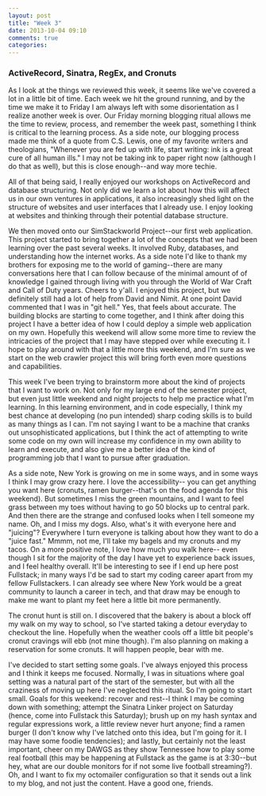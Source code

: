 ```yaml
---
layout: post
title: "Week 3"
date: 2013-10-04 09:10
comments: true
categories:
---
```

### ActiveRecord, Sinatra, RegEx, and Cronuts

As I look at the things we reviewed this week, it seems like we've covered a lot in a little bit of time. Each week we hit the ground running, and by the time we make it to Friday I am always left with some disorientation as I realize another week is over. Our Friday morning blogging ritual allows me the time to review, process, and remember the week past, something I think is critical to the learning process. As a side note, our blogging process made me think of a quote from C.S. Lewis, one of my favorite writers and theologians, "Whenever you are fed up with life, start writing: ink is a great cure of all human ills." I may not be taking ink to paper right now (although I do that as well), but this is close enough--and way more techie.


All of that being said, I really enjoyed our workshops on ActiveRecord and database structuring. Not only did we learn a lot about how this will affect us in our own ventures in applications, it also increasingly shed light on the structure of websites and user interfaces that I already use. I enjoy looking at websites and thinking through their potential database structure.


We then moved onto our SimStackworld Project--our first web application. This project started to bring together a lot of the concepts that we had been learning over the past several weeks. It involved Ruby, databases, and understanding how the internet works. As a side note I'd like to thank my brothers for exposing me to the world of gaming--there are many conversations here that I can follow because of the minimal amount of of knowledge I gained through living with you through the World of War Craft and Call of Duty years. Cheers to y'all. I enjoyed this project, but we definitely still had a lot of help from David and Nimit. At one point David commented that I was in "git hell." Yes, that feels about accurate. The building blocks are starting to come together, and I think after doing this project I have a better idea of how I could deploy a simple web application on my own. Hopefully this weekend will allow some more time to review the intricacies of the project that I may have stepped over while executing it. I hope to play around with that a little more this weekend, and I'm sure as we start on the web crawler project this will bring forth even more questions and capabilities.


This week I've been trying to brainstorm more about the kind of projects that I want to work on. Not only for my large end of the semester project, but even just little weekend and night projects to help me practice what I'm learning. In this learning environment, and in code especially, I think my best chance at developing (no pun intended) sharp coding skills is to build as many things as I can. I'm not saying I want to be a machine that cranks out unsophisticated applications, but I think the act of attempting to write some code on my own will increase my confidence in my own ability to learn and execute, and also give me a better idea of the kind of programming job that I want to pursue after graduation.


As a side note, New York is growing on me in some ways, and in some ways I think I may grow crazy here. I love the accessibility-- you can get anything you want here (cronuts, ramen burger--that's on the food agenda for this weekend). But sometimes I miss the green mountains, and I want to feel grass between my toes without having to go 50 blocks up to central park. And then there are the strange and confused looks when I tell someone my name. Oh, and I miss my dogs. Also, what's it with everyone here and "juicing"? Everywhere I turn everyone is talking about how they want to do a "juice fast." Mmmm, not me, I'll take my bagels and my cronuts and my tacos. On a more positive note, I love how much you walk here-- even though I sit for the majority of the day I have yet to experience back issues, and I feel healthy overall. It'll be interesting to see if I end up here post Fullstack; in many ways I'd be sad to start my coding career apart from my fellow Fullstackers. I can already see where New York would be a great community to launch a career in tech, and that draw may be enough to make me want to plant my feet here a little bit more permanently.


The cronut hunt is still on. I discovered that the bakery is about a block off my walk on my way to school, so I've started taking a detour everyday to checkout the line. Hopefully when the weather cools off a little bit people's cronut cravings will ebb (not mine though). I'm also planning on making a reservation for some cronuts. It will happen people, bear with me.


I've decided to start setting some goals. I've always enjoyed this process and I think it keeps me focused. Normally, I was in situations where goal setting was a natural part of the start of the semester, but with all the craziness of moving up here I've neglected this ritual. So I'm going to start small. Goals for this weekend: recover and rest--I think I may be coming down with something; attempt the Sinatra Linker project on Saturday (hence, come into Fullstack this Saturday); brush up on my hash syntax and regular expressions work, a little review never hurt anyone; find a ramen burger (I don't know why I've latched onto this idea, but I'm going for it. I may have some foodie tendencies); and lastly, but certainly not the least important, cheer on my DAWGS as they show Tennessee how to play some real football (this may be happening at Fullstack as the game is at 3:30--but hey, what are our double monitors for if not some live football streaming?). Oh, and I want to fix my octomailer configuration so that it sends out a link to my blog, and not just the content. Have a good one, friends.
